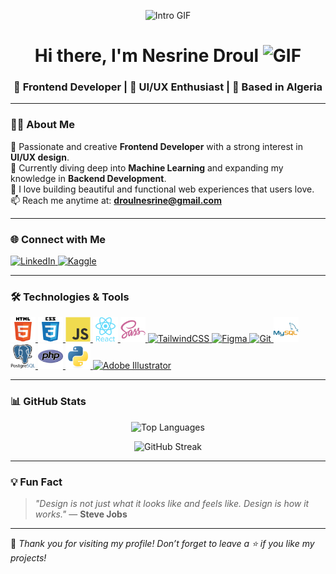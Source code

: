 <p align="center">
  <img src="https://i.pinimg.com/originals/a8/05/4b/a8054bd49daa169530dcb99b0c606a66.gif" width="500" alt="Intro GIF" />
</p>

<h1 align="center">Hi there, I'm Nesrine Droul 
 <img alt="GIF" src="https://images-wixmp-ed30a86b8c4ca887773594c2.wixmp.com/f/6fa1d5a5-b709-4b97-8118-d37fed58aaeb/defr5rj-823ca06e-f723-4382-89de-e1fbc4222238.gif?token=eyJ0eXAiOiJKV1QiLCJhbGciOiJIUzI1NiJ9.eyJzdWIiOiJ1cm46YXBwOjdlMGQxODg5ODIyNjQzNzNhNWYwZDQxNWVhMGQyNmUwIiwiaXNzIjoidXJuOmFwcDo3ZTBkMTg4OTgyMjY0MzczYTVmMGQ0MTVlYTBkMjZlMCIsIm9iaiI6W1t7InBhdGgiOiJcL2ZcLzZmYTFkNWE1LWI3MDktNGI5Ny04MTE4LWQzN2ZlZDU4YWFlYlwvZGVmcjVyai04MjNjYTA2ZS1mNzIzLTQzODItODlkZS1lMWZiYzQyMjIyMzguZ2lmIn1dXSwiYXVkIjpbInVybjpzZXJ2aWNlOmZpbGUuZG93bmxvYWQiXX0.NA-RwOczcGjniaORHmZ-8NU8hMJgX469aEvquW_lH-g" width="60"/>
</h1>

<h3 align="center">🚀 Frontend Developer | 🎨 UI/UX Enthusiast | 📍 Based in Algeria</h3>

---

### 👩‍💻 About Me

🌟 Passionate and creative **Frontend Developer** with a strong interest in **UI/UX design**.  
📌 Currently diving deep into **Machine Learning** and expanding my knowledge in **Backend Development**.  
💬 I love building beautiful and functional web experiences that users love.  
📫 Reach me anytime at: **droulnesrine@gmail.com**

---

### 🌐 Connect with Me

<p align="left">
  <a href="https://www.linkedin.com/in/droulnesrineilhem/" target="_blank">
    <img src="https://raw.githubusercontent.com/rahuldkjain/github-profile-readme-generator/master/src/images/icons/Social/linked-in-alt.svg" height="30" width="40" alt="LinkedIn" />
  </a>
  <a href="https://www.kaggle.com/droulnesrineilhem" target="_blank">
    <img src="https://raw.githubusercontent.com/rahuldkjain/github-profile-readme-generator/master/src/images/icons/Social/kaggle.svg" height="30" width="40" alt="Kaggle" />
  </a>
</p>

---

### 🛠️ Technologies & Tools

<p align="left">
  <a href="https://developer.mozilla.org/en-US/docs/Web/HTML" target="_blank">
    <img src="https://raw.githubusercontent.com/devicons/devicon/master/icons/html5/html5-original-wordmark.svg" alt="HTML" width="40" height="40"/>
  </a>
  <a href="https://developer.mozilla.org/en-US/docs/Web/CSS" target="_blank">
    <img src="https://raw.githubusercontent.com/devicons/devicon/master/icons/css3/css3-original-wordmark.svg" alt="CSS" width="40" height="40"/>
  </a>
  <a href="https://developer.mozilla.org/en-US/docs/Web/JavaScript" target="_blank">
    <img src="https://raw.githubusercontent.com/devicons/devicon/master/icons/javascript/javascript-original.svg" alt="JavaScript" width="40" height="40"/>
  </a>
  <a href="https://reactjs.org/" target="_blank">
    <img src="https://raw.githubusercontent.com/devicons/devicon/master/icons/react/react-original-wordmark.svg" alt="React" width="40" height="40"/>
  </a>
  <a href="https://sass-lang.com" target="_blank">
    <img src="https://raw.githubusercontent.com/devicons/devicon/master/icons/sass/sass-original.svg" alt="SASS" width="40" height="40"/>
  </a>
  <a href="https://tailwindcss.com/" target="_blank">
    <img src="https://www.vectorlogo.zone/logos/tailwindcss/tailwindcss-icon.svg" alt="TailwindCSS" width="40" height="40"/>
  </a>
  <a href="https://www.figma.com/" target="_blank">
    <img src="https://www.vectorlogo.zone/logos/figma/figma-icon.svg" alt="Figma" width="40" height="40"/>
  </a>
  <a href="https://git-scm.com/" target="_blank">
    <img src="https://www.vectorlogo.zone/logos/git-scm/git-scm-icon.svg" alt="Git" width="40" height="40"/>
  </a>
  <a href="https://www.mysql.com/" target="_blank">
    <img src="https://raw.githubusercontent.com/devicons/devicon/master/icons/mysql/mysql-original-wordmark.svg" alt="MySQL" width="40" height="40"/>
  </a>
  <a href="https://www.postgresql.org" target="_blank">
    <img src="https://raw.githubusercontent.com/devicons/devicon/master/icons/postgresql/postgresql-original-wordmark.svg" alt="PostgreSQL" width="40" height="40"/>
  </a>
  <a href="https://www.php.net" target="_blank">
    <img src="https://raw.githubusercontent.com/devicons/devicon/master/icons/php/php-original.svg" alt="PHP" width="40" height="40"/>
  </a>
  <a href="https://www.python.org" target="_blank">
    <img src="https://raw.githubusercontent.com/devicons/devicon/master/icons/python/python-original.svg" alt="Python" width="40" height="40"/>
  </a>
  <a href="https://www.adobe.com/products/illustrator.html" target="_blank">
    <img src="https://www.vectorlogo.zone/logos/adobe_illustrator/adobe_illustrator-icon.svg" alt="Adobe Illustrator" width="40" height="40"/>
  </a>
</p>

---

### 📊 GitHub Stats

<p align="center">
  <img src="https://github-readme-stats.vercel.app/api/top-langs?username=nesrinedroul&show_icons=true&locale=en&layout=compact&theme=dracula" alt="Top Languages" />
</p>

<p align="center">
  <img src="https://github-readme-streak-stats.herokuapp.com/?user=nesrinedroul&theme=dracula" alt="GitHub Streak" />
</p>

---

### 💡 Fun Fact

> _"Design is not just what it looks like and feels like. Design is how it works."_ — **Steve Jobs**

---

🌸 _Thank you for visiting my profile! Don’t forget to leave a ⭐ if you like my projects!_

